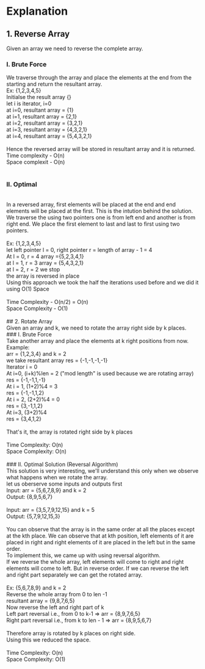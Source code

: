 # Explanation
## 1. Reverse Array
Given an array we need to reverse the complete array.
### I. Brute Force
We traverse through the array and place the elements at the end from the starting and return the resultant array.
<br>
Ex: {1,2,3,4,5}
<br>
Initialse the result array {}
<br>
let i is iterator, i=0
<br>
at i=0, resultant array = {1}
<br>
at i=1, resultant array = {2,1}
<br>
at i=2, resultant array = {3,2,1}
<br>
at i=3, resultant array = {4,3,2,1}
<br>
at i=4, resultant array = {5,4,3,2,1}
<br>
<br>
Hence the reversed array will be stored in resultant array and it is returned.
<br>
Time complexity - O(n)
<br>
Space complexit - O(n)
<br>
<br>
### II. Optimal
<br>
In a reversed array, first elements will be placed at the end and end elements will be placed at the first. This is the intution behind the solution.
<br>
We traverse the using two pointers one is from left end and another is from right end. We place the first element to last and last to first using two pointers.
<br>
<br>
Ex: {1,2,3,4,5}
<br>
let left pointer l = 0, right pointer r = length of array - 1 = 4
<br>
At l = 0, r = 4  array ={5,2,3,4,1}
<br>
at l = 1, r = 3 array = {5,4,3,2,1}
<br>
at l = 2, r = 2 we stop
<br>
the array is reversed in place
<br>
Using this approach we took the half the iterations used before and we did it using O(1) Space
<br>
<br>
Time Complexity - O(n/2)  = O(n)
<br>
Space Complexity - O(1)
<br>
<br>
## 2. Rotate Array
<br>
Given an array and k, we need to rotate the array right side by k places. 
<br>
### I. Brute Force
<br>
Take another array and place the elements at k right positions from now.
<br>
Example:
<br>
arr = {1,2,3,4} and k = 2
<br>
we take resultant array res = {-1,-1,-1,-1}
<br>
Iterator i = 0
<br>
At i=0, (i+k)%len = 2 ("mod length" is used because we are rotating array)
<br>
res = {-1,-1,1,-1}
<br>
At i = 1, (1+2)%4 = 3 
<br>
res = {-1,-1,1,2}
<br>
At i = 2, (2+2)%4 = 0
<br>
res = {3,-1,1,2}
<br>
At i=3, (3+2)%4
<br>
res = {3,4,1,2}
<br>
<br>
That's it, the array is rotated right side by k places
<br>
<br>
Time Complexity: O(n)
<br>
Space Complexity: O(n)
<br>
<br>
### II. Optimal Solution (Reversal Algorithm)
<br>
This solution is very interesting, we'll understand this only when we observe what happens when we rotate the array.
<br>
let us oberserve some inputs and outputs first
<br>
Input: arr = {5,6,7,8,9} and k = 2
<br>
Output: {8,9,5,6,7}
<br>
<br>
Input: arr = {3,5,7,9,12,15} and k = 5
<br>
Output: {5,7,9,12,15,3}
<br>
<br>
You can observe that the array is in the same order at all the places except at the kth place. We can observe that at kth position, left elements of it are placed in right and right elements of it are placed in the left but in the same order. 
<br>
To implement this, we came up with using reversal algorithm.<br>
If we reverse the whole array, left elements will come to right and right elements will come to left. But in reverse order. If we can reverse the left and right part separately we can get the rotated array.<br>
<br>
Ex: {5,6,7,8,9} and k = 2
<br>
Reverse the whole array from 0 to len -1
<br>
resultant array = {9,8,7,6,5}
<br>
Now reverse the left and right part of k
<br>
Left part reversal i.e., from 0 to k-1 => arr = {8,9,7,6,5}
<br>
Right part reversal i.e., from k to len - 1  => arr = {8,9,5,6,7}
<br>
<br>
Therefore array is rotated by k places on right side.
<br>
Using this we reduced the space.
<br>
<br>
Time Complexity:  O(n)
<br>
Space Complexity: O(1)
<br>
